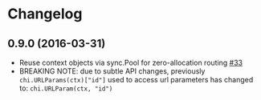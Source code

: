 # Changelog

## 0.9.0 (2016-03-31)

- Reuse context objects via sync.Pool for zero-allocation routing [#33](https://github.com/pressly/chi/pull/33)
- BREAKING NOTE: due to subtle API changes, previously `chi.URLParams(ctx)["id"]` used to access url parameters
  has changed to: `chi.URLParam(ctx, "id")`
